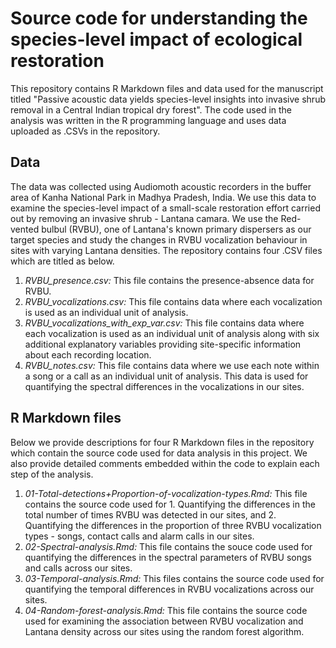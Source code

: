 # Source code for understanding the species-level impact of ecological restoration
This repository contains R Markdown files and data used for the manuscript titled "Passive acoustic data yields species-level insights into invasive shrub removal in a Central Indian tropical dry forest". The code used in the analysis was written in the R programming language and uses data uploaded as .CSVs in the repository. 

## Data
The data was collected using Audiomoth acoustic recorders in the buffer area of Kanha National Park in Madhya Pradesh, India. We use this data to examine the species-level impact of a small-scale restoration effort carried out by removing an invasive shrub - Lantana camara. We use the Red-vented bulbul (RVBU), one of Lantana's known primary dispersers as our target species and study the changes in RVBU vocalization behaviour in sites with varying Lantana densities. The repository contains four .CSV files which are titled as below.
1. _RVBU_presence.csv:_ This file contains the presence-absence data for RVBU.
2. _RVBU_vocalizations.csv:_ This file contains data where each vocalization is used as an individual unit of analysis.
3. _RVBU_vocalizations_with_exp_var.csv:_ This file contains data where each vocalization is used as an individual unit of analysis along with six additional explanatory variables providing site-specific information about each recording location.
4. _RVBU_notes.csv:_ This file contains data where we use each note within a song or a call as an individual unit of analysis. This data is used for quantifying the spectral differences in the vocalizations in our sites. 

## R Markdown files
Below we provide descriptions for four R Markdown files in the repository which contain the source code used for data analysis in this project. We also provide detailed comments embedded within the code to explain each step of the analysis.
1. _01-Total-detections+Proportion-of-vocalization-types.Rmd:_ This file contains the source code used for 1. Quantifying the differences in the total number of times RVBU was detected in our sites, and 2. Quantifying the differences in the proportion of three RVBU vocalization types - songs, contact calls and alarm calls in our sites.
2. _02-Spectral-analysis.Rmd:_ This file contains the souce code used for quantifying the differences in the spectral parameters of RVBU songs and calls across our sites.
3. _03-Temporal-analysis.Rmd:_ This files contains the source code used for quantifying the temporal differences in RVBU vocalizations across our sites.
4. _04-Random-forest-analysis.Rmd:_ This file contains the source code used for examining the association between RVBU vocalization and Lantana density across our sites using the random forest algorithm. 
